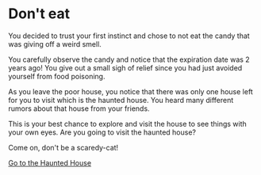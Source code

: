 # Don't eat
You decided to trust your first instinct and chose to not eat the candy that was giving off a weird smell.

You carefully observe the candy and notice that the expiration date was 2 years ago! You give out a small sigh of relief since you had just avoided yourself from food poisoning. 

As you leave the poor house, you notice that there was only one house left for you to visit which is the haunted house. You heard many different rumors about that house from your friends. 

This is your best chance to explore and visit the house to see things with your own eyes. Are you going to visit the haunted house?   

Come on, don't be a scaredy-cat! 

[Go to the Haunted House](../haunted-house/haunted.md)
